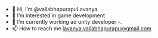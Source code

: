 - 👋 Hi, I’m @vallabhapurapuLavanya
- 👀 I’m interested in  game development
- 🌱 I’m currently working ad unity developer
-.
- 📫 How to reach me 
    lavanya.vallabhapurapu@gmail.com

<!---
vallabhapurapuLavanya/vallabhapurapuLavanya is a ✨ special ✨ repository because its `README.md` (this file) appears on your GitHub profile.
You can click the Preview link to take a look at your changes.
--->
